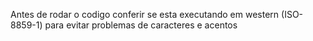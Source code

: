 Antes de rodar o codigo conferir se esta executando em western (ISO-8859-1) para evitar problemas de caracteres e acentos